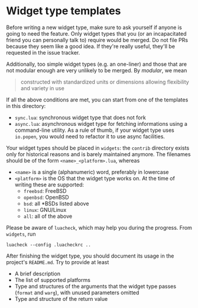 # Widget type templates

Before writing a new widget type, make sure to ask yourself if anyone is going
to need the feature.  Only widget types that you (or an incapacitated friend
you can personally talk to) require would be merged.  Do not file PRs because
they seem like a good idea.  If they're really useful, they'll be requested
in the issue tracker.

Additionally, too simple widget types (e.g. an one-liner) and those that
are not modular enough are very unlikely to be merged.  By *modular*, we mean

> constructed with standardized units or dimensions
> allowing flexibility and variety in use

If all the above conditions are met, you can start from one of the templates
in this directory:

* `sync.lua`: synchronous widget type that does not fork
* `async.lua`: asynchronous widget type for fetching informations using
  a command-line utility.  As a rule of thumb, if your widget type uses
  `io.popen`, you would need to refactor it to use async facilities.

Your widget types should be placed in `widgets`: the `contrib` directory
exists only for historical reasons and is barely maintained anymore.
The filenames should be of the form `<name>_<platform>.lua`, whereas

* `<name>` is a single (alphanumeric) word, preferably in lowercase
* `<platform>` is the OS that the widget type works on.
  At the time of writing these are supported:
    - `freebsd`: FreeBSD
    - `openbsd`: OpenBSD
    - `bsd`: all \*BSDs listed above
    - `linux`: GNU/Linux
    - `all`: all of the above

Please be aware of `luacheck`, which may help you during the progress.
From `widgets`, run

    luacheck --config .luacheckrc ..

After finishing the widget type, you should document its usage in the project's
`README.md`.  Try to provide at least

* A brief description
* The list of supported platforms
* Type and structures of the arguments that the widget type passes
  (`format` and `warg`), with unused parameters omitted
* Type and structure of the return value
